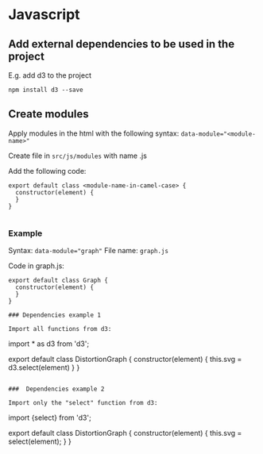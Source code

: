 # Javascript

## Add external dependencies to be used in the project

E.g. add d3 to the project
```
npm install d3 --save
```

## Create modules

Apply modules in the html with the following syntax:
```data-module="<module-name>"```

Create file in ```src/js/modules``` with name <module-name>.js 

Add the following code:
```
export default class <module-name-in-camel-case> {
  constructor(element) {
  }
}


```

### Example

Syntax: ```data-module="graph"```
File name: ```graph.js```

Code in graph.js:
```
export default class Graph {
  constructor(element) {
  }
}

### Dependencies example 1

Import all functions from d3:
```
import * as d3 from 'd3';

export default class DistortionGraph {
  constructor(element) {
    this.svg = d3.select(element)
  }
}
```

###  Dependencies example 2

Import only the "select" function from d3:
```
import {select} from 'd3';

export default class DistortionGraph {
  constructor(element) {
    this.svg = select(element);
  }
}
```
